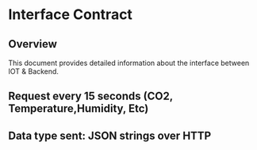 # Interface Contract

## Overview

This document provides detailed information about the interface between IOT &
Backend.




## Request every 15 seconds (CO2, Temperature,Humidity, Etc)
## Data type sent: JSON strings over HTTP
   
   
